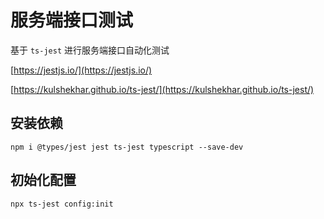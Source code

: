 # 服务端接口测试

基于 `ts-jest` 进行服务端接口自动化测试

[https://jestjs.io/](https://jestjs.io/)

[https://kulshekhar.github.io/ts-jest/](https://kulshekhar.github.io/ts-jest/)

## 安装依赖

```plain
npm i @types/jest jest ts-jest typescript --save-dev
```

## 初始化配置

```plain
npx ts-jest config:init
```

